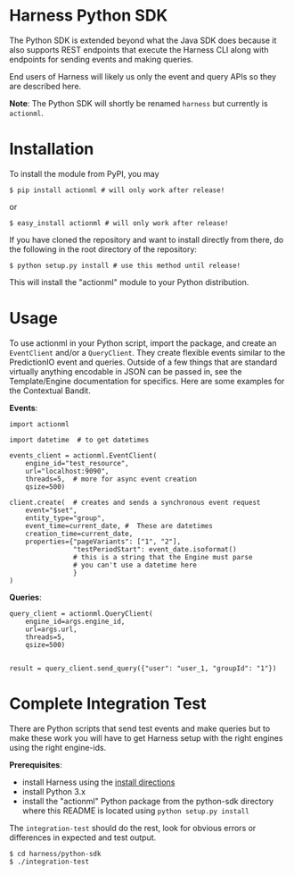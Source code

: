 # Harness Python SDK

The Python SDK is extended beyond what the Java SDK does because it also supports REST endpoints that execute the Harness CLI along with endpoints for sending events and making queries.

End users of Harness will likely us only the event and query APIs so they are described here.

**Note**: The Python SDK will shortly be renamed `harness` but currently is `actionml`.


# Installation

To install the module from PyPI, you may

    $ pip install actionml # will only work after release!

or

    $ easy_install actionml # will only work after release!

If you have cloned the repository and want to install directly from there,
do the following in the root directory of the repository:

    $ python setup.py install # use this method until release!

This will install the "actionml" module to your Python distribution.


# Usage

To use actionml in your Python script, import the package, and create an `EventClient` and/or a `QueryClient`. They create flexible events similar to the PredictionIO event and queries. Outside of a few things that are standard virtually anything encodable in JSON can be passed in, see the Template/Engine documentation for specifics. Here are some examples for the Contextual Bandit.

**Events**:

    import actionml
    
    import datetime  # to get datetimes

    events_client = actionml.EventClient(
        engine_id="test_resource",
        url="localhost:9090",
        threads=5,  # more for async event creation
        qsize=500)    
        
    client.create(  # creates and sends a synchronous event request
        event="$set",
        entity_type="group",
        event_time=current_date, #  These are datetimes
        creation_time=current_date,
        properties={"pageVariants": ["1", "2"],
                    "testPeriodStart": event_date.isoformat()
                    # this is a string that the Engine must parse
                    # you can't use a datetime here
                    }
    )

**Queries**:   

    query_client = actionml.QueryClient(
        engine_id=args.engine_id,
        url=args.url,
        threads=5,
        qsize=500)


    result = query_client.send_query({"user": "user_1, "groupId": "1"})
  
# Complete Integration Test

There are Python scripts that send test events and make queries but to make these work you will have to get Harness setup with the right engines using the right engine-ids.

**Prerequisites**:

 - install Harness using the [install directions](../install.md)
 - install Python 3.x
 - install the "actionml" Python package from the python-sdk directory where this README is located using `python setup.py install`

The `integration-test` should do the rest, look for obvious errors or differences in expected and test output.

    $ cd harness/python-sdk
    $ ./integration-test
 

  
    
    